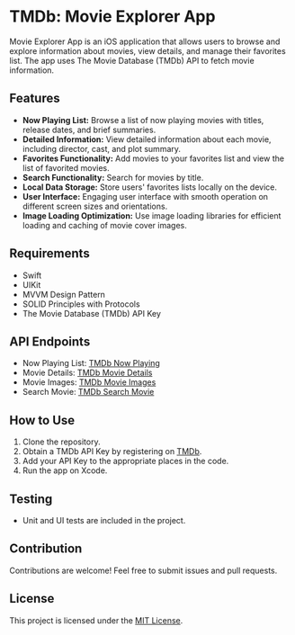 # TMDb: Movie Explorer App

Movie Explorer App is an iOS application that allows users to browse and explore information about movies, view details, and manage their favorites list. The app uses The Movie Database (TMDb) API to fetch movie information.

## Features

- **Now Playing List:** Browse a list of now playing movies with titles, release dates, and brief summaries.
- **Detailed Information:** View detailed information about each movie, including director, cast, and plot summary.
- **Favorites Functionality:** Add movies to your favorites list and view the list of favorited movies.
- **Search Functionality:** Search for movies by title.
- **Local Data Storage:** Store users' favorites lists locally on the device.
- **User Interface:** Engaging user interface with smooth operation on different screen sizes and orientations.
- **Image Loading Optimization:** Use image loading libraries for efficient loading and caching of movie cover images.

## Requirements

- Swift
- UIKit
- MVVM Design Pattern
- SOLID Principles with Protocols
- The Movie Database (TMDb) API Key

## API Endpoints

- Now Playing List: [TMDb Now Playing](https://api.themoviedb.org/3/movie/now_playing)
- Movie Details: [TMDb Movie Details](https://api.themoviedb.org/3/movie/{movie_id})
- Movie Images: [TMDb Movie Images](https://api.themoviedb.org/3/movie/{movie_id}/images)
- Search Movie: [TMDb Search Movie](https://api.themoviedb.org/3/search/movie)

## How to Use

1. Clone the repository.
2. Obtain a TMDb API Key by registering on [TMDb](https://www.themoviedb.org/).
3. Add your API Key to the appropriate places in the code.
4. Run the app on Xcode.

## Testing

- Unit and UI tests are included in the project.

## Contribution

Contributions are welcome! Feel free to submit issues and pull requests.

## License

This project is licensed under the [MIT License](LICENSE).
